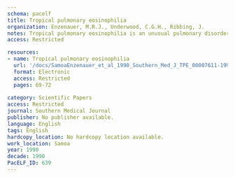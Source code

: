 ```yaml
---
schema: pacelf
title: Tropical pulmonary eosinophilia
organization: Enzenauer, M.R.J., Underwood, C.G.H., Ribbing, J.
notes: Tropical pulmonary eosinophilia is an unusual pulmonary disorder caused by occult filariasis. Presentation can be varied and can mimic asthma, pulmonary tuberculosis, or atypical pneumonia. We have reported a case of tropical pulmonary eosinophilia mimicking lymphangitic carcinomatosis.
access: Restricted

resources:
- name: Tropical pulmonary eosinophilia
  url: '/docs/SamoaEnzenauer_et_al_1990_Southern_Med_J_TPE_00007611-199001000-00022.txt'
  format: Electronic
  access: Restricted
  pages: 69-72
 
category: Scientific Papers
access: Restricted
journal: Southern Medical Journal
publisher: No publisher available. 
language: English 
tags: English 
hardcopy_location: No hardcopy location available.
work_location: Samoa
year: 1990
decade: 1990
PacELF_ID: 639
---
```


